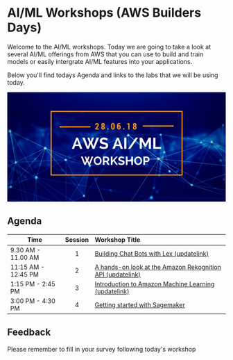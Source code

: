 # AI/ML Workshops (AWS Builders Days)

Welcome to the AI/ML workshops. Today we are going to take a look at several AI/ML offerings from AWS that you can use to build and train models or easily intergrate AI/ML features into your applications.

Below you'll find todays Agenda and links to the labs that we will be using today.

![AWS AI/ML Workshop 2018](./aimlworkshop.jpeg)

## Agenda

| Time | Session | Workshop Title |
|---|:---:|:---|
| 9.30 AM - 11.00 AM | 1 | [Building Chat Bots with Lex (updatelink)](https://github.com/richarvey/AI_ML_Workshops/tree/master/lab-1-Intro_to_Amazon_AI_ML) |
| 11:15 AM - 12:45 PM | 2 | [A hands-on look at the Amazon Rekognition API (updatelink)](https://github.com/richarvey/AI_ML_Workshops/tree/master/lab-2-Building_Chat_Bots_With_Lex) |
| 1:15 PM - 2:45 PM | 3 | [Introduction to Amazon Machine Learning (updatelink)](https://github.com/richarvey/AI_ML_Workshops/tree/master/lab-3-Hands_on_with_Apache_MXNet) |
| 3:00 PM - 4:30 PM	| 4 | [Getting started with Sagemaker](https://github.com/awslabs/amazon-sagemaker-workshop/tree/master/Introduction) |


## Feedback

Please remember to fill in your survey following today's workshop

